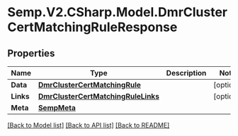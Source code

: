# Semp.V2.CSharp.Model.DmrClusterCertMatchingRuleResponse
## Properties

Name | Type | Description | Notes
------------ | ------------- | ------------- | -------------
**Data** | [**DmrClusterCertMatchingRule**](DmrClusterCertMatchingRule.md) |  | [optional] 
**Links** | [**DmrClusterCertMatchingRuleLinks**](DmrClusterCertMatchingRuleLinks.md) |  | [optional] 
**Meta** | [**SempMeta**](SempMeta.md) |  | 

[[Back to Model list]](../README.md#documentation-for-models) [[Back to API list]](../README.md#documentation-for-api-endpoints) [[Back to README]](../README.md)

